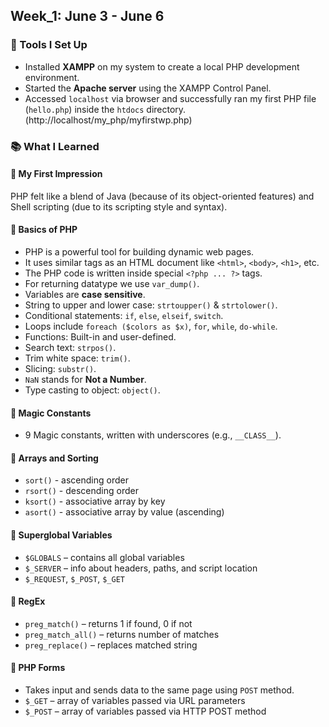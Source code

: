 ## Week_1: June 3 - June 6

### 🚀 Tools I Set Up
- Installed **XAMPP** on my system to create a local PHP development environment.
- Started the **Apache server** using the XAMPP Control Panel.
- Accessed `localhost` via browser and successfully ran my first PHP file (`hello.php`) inside the `htdocs` directory. (http://localhost/my_php/myfirstwp.php)

### 📚 What I Learned

#### 🔹 My First Impression
PHP felt like a blend of Java (because of its object-oriented features) and Shell scripting (due to its scripting style and syntax).

#### 🔹 Basics of PHP
- PHP is a powerful tool for building dynamic web pages.
- It uses similar tags as an HTML document like `<html>`, `<body>`, `<h1>`, etc.
- The PHP code is written inside special `<?php ... ?>` tags.
- For returning datatype we use `var_dump()`.
- Variables are **case sensitive**.
- String to upper and lower case: `strtoupper()` & `strtolower()`.
- Conditional statements: `if`, `else`, `elseif`, `switch`.
- Loops include `foreach ($colors as $x)`, `for`, `while`, `do-while`.
- Functions: Built-in and user-defined.
- Search text: `strpos()`.
- Trim white space: `trim()`.
- Slicing: `substr()`.
- `NaN` stands for **Not a Number**.
- Type casting to object: `object()`.

#### 🔹 Magic Constants
- 9 Magic constants, written with underscores (e.g., `__CLASS__`).

#### 🔹 Arrays and Sorting
- `sort()` - ascending order
- `rsort()` - descending order
- `ksort()` - associative array by key
- `asort()` - associative array by value (ascending)

#### 🔹 Superglobal Variables
- `$GLOBALS` – contains all global variables
- `$_SERVER` – info about headers, paths, and script location
- `$_REQUEST`, `$_POST`, `$_GET`

#### 🔹 RegEx
- `preg_match()` – returns 1 if found, 0 if not
- `preg_match_all()` – returns number of matches
- `preg_replace()` – replaces matched string

#### 🔹 PHP Forms
- Takes input and sends data to the same page using `POST` method.
- `$_GET` – array of variables passed via URL parameters
- `$_POST` – array of variables passed via HTTP POST method
